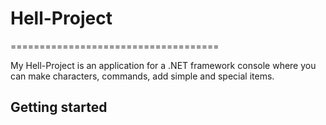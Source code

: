 # Hell-Project
                                                   
====================================

My Hell-Project is an application for a .NET framework console where you can make characters, commands, add simple and special items.
                               

## Getting started
